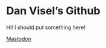 # Dan Visel’s Github

Hi! I should put something here!

 <a href="https://assemblages/@dbvisel" rel="me">Mastodon</a>
